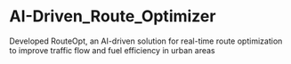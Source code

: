 # AI-Driven_Route_Optimizer
Developed RouteOpt, an AI-driven solution for real-time route optimization to improve traffic flow and fuel efficiency in urban areas
